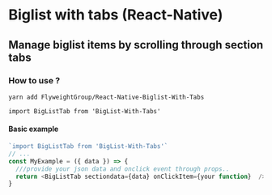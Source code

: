 
# Biglist with tabs (React-Native)
## Manage biglist items by scrolling through section tabs 

### How to use ?
`yarn add FlyweightGroup/React-Native-Biglist-With-Tabs `

`import BigListTab from 'BigList-With-Tabs'`

#### Basic example

```javascript
`import BigListTab from 'BigList-With-Tabs'`
// ...
const MyExample = ({ data }) => {
  ///provide your json data and onclick event through props..
  return <BigListTab sectiondata={data} onClickItem={your function}  />;
}
```
